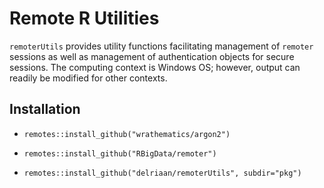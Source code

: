 # Remote R Utilities
`remoterUtils` provides utility functions facilitating management of `remoter` sessions as well as management of authentication objects for secure sessions. The computing context is Windows OS; however, output can readily be modified for other contexts.

## Installation 

- `remotes::install_github("wrathematics/argon2")`

- `remotes::install_github("RBigData/remoter")`

- `remotes::install_github("delriaan/remoterUtils", subdir="pkg")` 
